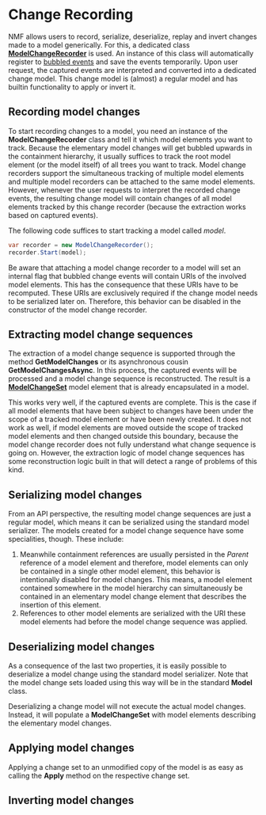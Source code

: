 # Change Recording

NMF allows users to record, serialize, deserialize, replay and invert changes made to a model generically. For this, a dedicated class **[ModelChangeRecorder](api/NMF.Models.Changes.ModelChangeRecorder.yml)** is used. An instance of this class will automatically register to [bubbled events](ModelElement.md) and save the events temporarily. Upon user request, the captured events are interpreted and converted into a dedicated change model. This change model is (almost) a regular model and has builtin functionality to apply or invert it.

## Recording model changes

To start recording changes to a model, you need an instance of the **ModelChangeRecorder** class and tell it which model elements you want to track. Because the elementary model changes will get bubbled upwards in the containment hierarchy, it usually suffices to track the root model element (or the model itself) of all trees you want to track. Model change recorders support the simultaneous tracking of multiple model elements and multiple model recorders can be attached to the same model elements. However, whenever the user requests to interpret the recorded change events, the resulting change model will contain changes of all model elements tracked by this change recorder (because the extraction works based on captured events).

The following code suffices to start tracking a model called *model*.

>
```csharp
var recorder = new ModelChangeRecorder();
recorder.Start(model);
```

Be aware that attaching a model change recorder to a model will set an internal flag that bubbled change events will contain URIs of the involved model elements. This has the consequence that these URIs have to be recomputed. These URIs are exclusively required if the change model needs to be serialized later on. Therefore, this behavior can be disabled in the constructor of the model change recorder.

## Extracting model change sequences

The extraction of a model change sequence is supported through the method **GetModelChanges** or its asynchronous cousin **GetModelChangesAsync**. In this process, the captured events will be processed and a model change sequence is reconstructed. The result is a **[ModelChangeSet](api/NMF.Models.Changes.ModelchangeSet.yml)** model element that is already encapsulated in a model.

This works very well, if the captured events are complete. This is the case if all model elements that have been subject to changes have been under the scope of a tracked model element or have been newly created. It does not work as well, if model elements are moved outside the scope of tracked model elements and then changed outside this boundary, because the model change recorder does not fully understand what change sequence is going on. However, the extraction logic of model change sequences has some reconstruction logic built in that will detect a range of problems of this kind.

## Serializing model changes

From an API perspective, the resulting model change sequences are just a regular model, which means it can be serialized using the standard model serializer. The models created for a model change sequence have some specialities, though. These include:

1. Meanwhile containment references are usually persisted in the *Parent* reference of a model element and therefore, model elements can only be contained in a single other model element, this behavior is intentionally disabled for model changes. This means, a model element contained somewhere in the model hierarchy can simultaneously be contained in an elementary model change element that describes the insertion of this element.
2. References to other model elements are serialized with the URI these model elements had before the model change sequence was applied.

## Deserializing model changes

As a consequence of the last two properties, it is easily possible to deserialize a model change using the standard model serializer. Note that the model change sets loaded using this way will be in the standard **Model** class.

Deserializing a change model will not execute the actual model changes. Instead, it will populate a **ModelChangeSet** with model elements describing the elementary model changes.

## Applying model changes

Applying a change set to an unmodified copy of the model is as easy as calling the **Apply** method on the respective change set.

## Inverting model changes


